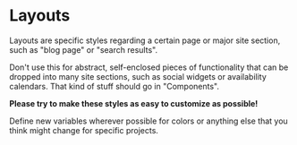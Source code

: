 Layouts
===

Layouts are specific styles regarding a certain page or major site section,
such as "blog page" or "search results".

Don't use this for abstract, self-enclosed pieces of functionality that can
be dropped into many site sections, such as social widgets or availability
calendars.
That kind of stuff should go in "Components".

__Please try to make these styles as easy to customize as possible!__

Define new variables wherever possible for colors or anything else that you think might change for specific projects.

